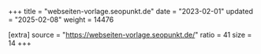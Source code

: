 +++
title = "webseiten-vorlage.seopunkt.de"
date = "2023-02-01"
updated = "2025-02-08"
weight = 14476

[extra]
source = "https://webseiten-vorlage.seopunkt.de/"
ratio = 41
size = 14
+++
